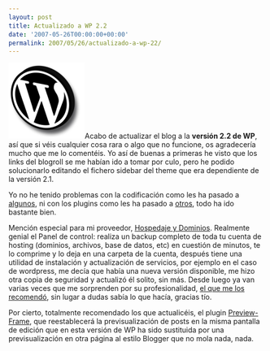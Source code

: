 ```yaml
---
layout: post
title: Actualizado a WP 2.2
date: '2007-05-26T00:00:00+00:00'
permalink: 2007/05/26/actualizado-a-wp-22/
---
```

<img class="derecha" src='/assets/image_yrmacd.jpg' alt='WP 2.2' />Acabo de actualizar el blog a la <strong>versión 2.2 de WP</strong>, así que si véis cualquier cosa rara o algo que no funcione, os agradecería mucho que me lo comentéis. Yo así de buenas a primeras he visto que los links del blogroll se me habían ido a tomar por culo, pero he podido solucionarlo editando el fichero sidebar del theme que era dependiente de la versión  2.1.

Yo no he tenido problemas con la codificación como les ha pasado a <a href="http://www.alchapar.com/?p=280">algunos</a>, ni con los plugins como les ha pasado a <a href="http://www.sachafuentes.com/">otros</a>, todo ha ido bastante bien.

Mención especial para mi proveedor, <a href="http://www.hospedajeydominios.com/">Hospedaje y Dominios</a>. Realmente genial el Panel de control: realiza un backup completo de toda tu cuenta de hosting (dominios, archivos, base de datos, etc) en cuestión de minutos, te lo comprime y lo deja en una carpeta de la cuenta, después tiene una utilidad de instalación y actualización de servicios, por ejemplo en el caso de wordpress, me decía que había una nueva versión disponible, me hizo otra copia de seguridad y actualizó él solito, sin más. Desde luego ya van varias veces que me sorprenden por su profesionalidad, <a href="http://solo.infames.org">el que me los recomendó</a>, sin lugar a dudas sabía lo que hacía, gracias tío.

Por cierto, totalmente recomendado los que actualicéis, el plugin <a href="http://robm.me.uk/projects/plugins/wordpress/preview-frame">Preview-Frame</a>, que reestablecerá la previsualización de posts en la misma pantalla de edición que en esta versión de WP ha sido sustituida por una previsualización en otra página al estilo Blogger que no mola nada, nada.
